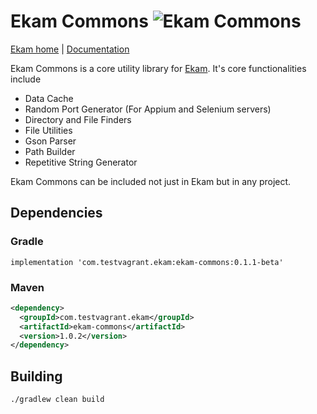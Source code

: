 # Ekam Commons ![Ekam Commons](https://github.com/testvagrant/ekam-commons/actions/workflows/ekam-commons.yml/badge.svg)

[Ekam home](https://ekam.studio/) | [Documentation](https://docs.ekam.studio/docs/setup/getting_started/)

Ekam Commons is a core utility library for [Ekam](https://github.com/testvagrant/ekam). It's core functionalities include
* Data Cache
* Random Port Generator (For Appium and Selenium servers)
* Directory and File Finders
* File Utilities
* Gson Parser
* Path Builder
* Repetitive String Generator

Ekam Commons can be included not just in Ekam but in any project.

## Dependencies

### Gradle
```shell
implementation 'com.testvagrant.ekam:ekam-commons:0.1.1-beta'
```

### Maven
```xml
<dependency>
  <groupId>com.testvagrant.ekam</groupId>
  <artifactId>ekam-commons</artifactId>
  <version>1.0.2</version>
</dependency>
```

## Building
```shell
./gradlew clean build
```
